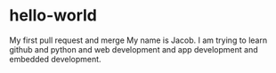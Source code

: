 # hello-world
My first pull request and merge
My name is Jacob. I am trying to learn github and python and web development and app development and embedded development. 
